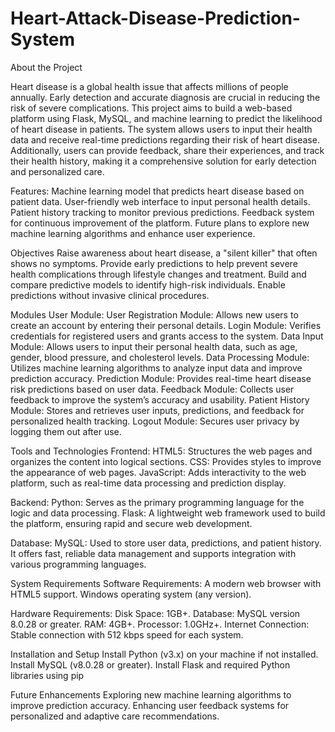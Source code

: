 # Heart-Attack-Disease-Prediction-System

About the Project

Heart disease is a global health issue that affects millions of people annually. Early detection and accurate diagnosis are crucial in reducing the risk of severe complications. This project aims to build a web-based platform using Flask, MySQL, and machine learning to predict the likelihood of heart disease in patients. The system allows users to input their health data and receive real-time predictions regarding their risk of heart disease. Additionally, users can provide feedback, share their experiences, and track their health history, making it a comprehensive solution for early detection and personalized care.

Features:
Machine learning model that predicts heart disease based on patient data.
User-friendly web interface to input personal health details.
Patient history tracking to monitor previous predictions.
Feedback system for continuous improvement of the platform.
Future plans to explore new machine learning algorithms and enhance user experience.

Objectives
Raise awareness about heart disease, a "silent killer" that often shows no symptoms.
Provide early predictions to help prevent severe health complications through lifestyle changes and treatment.
Build and compare predictive models to identify high-risk individuals.
Enable predictions without invasive clinical procedures.

Modules
User Module:
User Registration Module: Allows new users to create an account by entering their personal details.
Login Module: Verifies credentials for registered users and grants access to the system.
Data Input Module: Allows users to input their personal health data, such as age, gender, blood pressure, and cholesterol levels.
Data Processing Module: Utilizes machine learning algorithms to analyze input data and improve prediction accuracy.
Prediction Module: Provides real-time heart disease risk predictions based on user data.
Feedback Module: Collects user feedback to improve the system’s accuracy and usability.
Patient History Module: Stores and retrieves user inputs, predictions, and feedback for personalized health tracking.
Logout Module: Secures user privacy by logging them out after use.

Tools and Technologies
Frontend:
HTML5: Structures the web pages and organizes the content into logical sections.
CSS: Provides styles to improve the appearance of web pages.
JavaScript: Adds interactivity to the web platform, such as real-time data processing and prediction display.

Backend:
Python: Serves as the primary programming language for the logic and data processing.
Flask: A lightweight web framework used to build the platform, ensuring rapid and secure web development.

Database:
MySQL: Used to store user data, predictions, and patient history. It offers fast, reliable data management and supports integration with various programming languages.

System Requirements
Software Requirements:
A modern web browser with HTML5 support.
Windows operating system (any version).

Hardware Requirements:
Disk Space: 1GB+.
Database: MySQL version 8.0.28 or greater.
RAM: 4GB+.
Processor: 1.0GHz+.
Internet Connection: Stable connection with 512 kbps speed for each system.

Installation and Setup
Install Python (v3.x) on your machine if not installed.
Install MySQL (v8.0.28 or greater).
Install Flask and required Python libraries using pip

Future Enhancements
Exploring new machine learning algorithms to improve prediction accuracy.
Enhancing user feedback systems for personalized and adaptive care recommendations.
